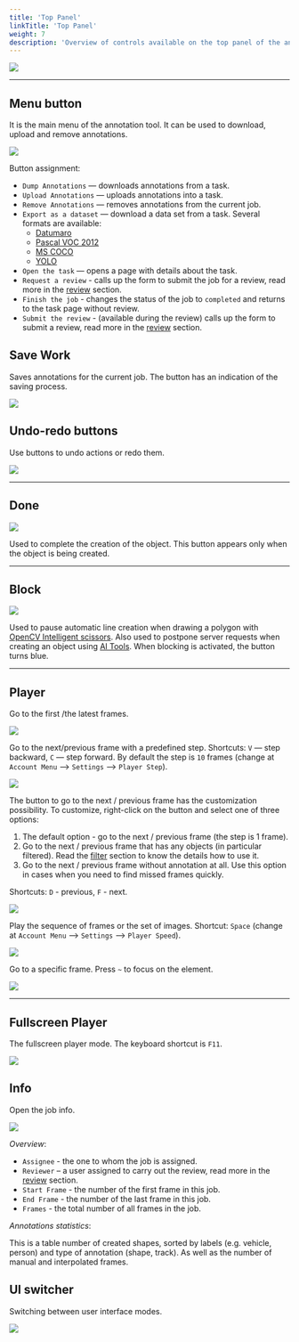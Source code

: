 ```yaml
---
title: 'Top Panel'
linkTitle: 'Top Panel'
weight: 7
description: 'Overview of controls available on the top panel of the annotation tool.'
---
```


![](/images/image035.jpg)

---

## Menu button

It is the main menu of the annotation tool. It can be used to download, upload and remove annotations.

![](/images/image051.jpg)

Button assignment:

- `Dump Annotations` — downloads annotations from a task.
- `Upload Annotations` — uploads annotations into a task.
- `Remove Annotations` — removes annotations from the current job.
- `Export as a dataset` — download a data set from a task. Several formats are available:
  - [Datumaro](https://github.com/openvinotoolkit/cvat/tree/develop/cvat/apps/dataset_manager/formats/datumaro)
  - [Pascal VOC 2012](http://host.robots.ox.ac.uk/pascal/VOC/)
  - [MS COCO](http://cocodataset.org/#format-data)
  - [YOLO](https://pjreddie.com/darknet/yolo/)
- `Open the task` — opens a page with details about the task.
- `Request a review` - calls up the form to submit the job for a review, read more in the [review](/docs/manual/advanced/review/) section.
- `Finish the job` - changes the status of the job to `completed` and returns to the task page without review.
- `Submit the review` - (available during the review) calls up the form to submit a review, read more in the [review](/docs/manual/advanced/review/) section.

## Save Work

Saves annotations for the current job. The button has an indication of the saving process.

![](/images/image141.jpg)

## Undo-redo buttons

Use buttons to undo actions or redo them.

![](/images/image061.jpg)

---

## Done

![](/images/image223.jpg)

Used to complete the creation of the object. This button appears only when the object is being created.

---

## Block

![](/images/image226.jpg)

Used to pause automatic line creation when drawing a polygon with 
[OpenCV Intelligent scissors](/docs/manual/advanced/opencv-tools/#intelligent-scissors).
Also used to postpone server requests when creating an object using [AI Tools](/docs/manual/advanced/ai-tools/).
When blocking is activated, the button turns blue.

---

## Player

Go to the first /the latest frames.

![](/images/image036.jpg)

Go to the next/previous frame with a predefined step. Shortcuts:
`V` — step backward, `C` — step forward. By default the step is `10` frames
(change at `Account Menu` —> `Settings` —> `Player Step`).

![](/images/image037.jpg)

The button to go to the next / previous frame has the customization possibility.
To customize, right-click on the button and select one of three options:

1. The default option - go to the next / previous frame (the step is 1 frame).
2. Go to the next / previous frame that has any objects (in particular filtered).
   Read the [filter](/docs/manual/advanced/filter/) section to know the details how to use it.
3. Go to the next / previous frame without annotation at all.
   Use this option in cases when you need to find missed frames quickly.

Shortcuts: `D` - previous, `F` - next.

![](/images/image040.jpg)

Play the sequence of frames or the set of images.
Shortcut: `Space` (change at `Account Menu` —> `Settings` —> `Player Speed`).

![](/images/image041.jpg)

Go to a specific frame. Press `~` to focus on the element.

![](/images/image060.jpg)

---

## Fullscreen Player

The fullscreen player mode. The keyboard shortcut is `F11`.

![](/images/image143.jpg)

## Info

Open the job info.

![](/images/image144_detrac.jpg)

_Overview_:

- `Assignee` - the one to whom the job is assigned.
- `Reviewer` – a user assigned to carry out the review,
  read more in the [review](/docs/manual/advanced/review) section.
- `Start Frame` - the number of the first frame in this job.
- `End Frame` - the number of the last frame in this job.
- `Frames` - the total number of all frames in the job.

_Annotations statistics_:

This is a table number of created shapes, sorted by labels (e.g. vehicle, person)
and type of annotation (shape, track). As well as the number of manual and interpolated frames.

## UI switcher

Switching between user interface modes.

![](/images/image145.jpg)
